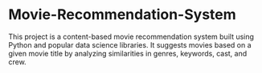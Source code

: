 # Movie-Recommendation-System
This project is a content-based movie recommendation system built using Python and popular data science libraries. It suggests movies based on a given movie title by analyzing similarities in genres, keywords, cast, and crew.
